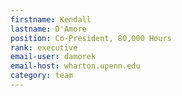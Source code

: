 ```yaml
---
firstname: Kendall
lastname: D'Amore
position: Co-President, 80,000 Hours
rank: executive
email-user: damorek
email-host: wharton.upenn.edu
category: team
---
```

